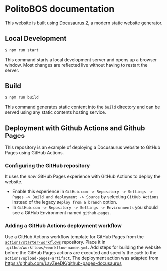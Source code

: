 # PolitoBOS documentation

This website is built using [Docusaurus 2](https://docusaurus.io/), a modern static website generator.

## Local Development

```bash
$ npm run start
```

This command starts a local development server and opens up a browser window. Most changes are reflected live without
having to restart the server.

## Build

```bash
$ npm run build
```

This command generates static content into the `build` directory and can be served using any static contents hosting
service.

## Deployment with Github Actions and Github Pages

This repository is an example of deploying a Docusaurus website to GitHub Pages using GitHub Actions.

### Configuring the GitHub repository

It uses the _new_ GitHub Pages experience with GitHub Actions to deploy the website.

* Enable this experience in `GitHub.com -> Repository -> Settings -> Pages -> Build and deployment -> Source` by
  selecting `GitHub Actions` instead of the legacy `Deploy from a branch` option.
* In `GitHub.com -> Repository -> Settings -> Environments` you should see a GitHub Environment named `github-pages`.

### Adding a GitHub Actions deployment workflow

Use a GitHub Actions workflow template for GitHub Pages from
the [`actions/starter-workflows`](https://github.com/actions/starter-workflows) repository. Place it
in `.github/workflows/<workflow-name>.yml`.
Add steps for building the website before the GitHub Pages actions are executed and specify the `path` to
the `actions/upload-pages-artifact`. The deployment action was adapted
from [https://github.com/LayZeeDK/github-pages-docusaurus ](https://github.com/LayZeeDK/github-pages-docusaurus)